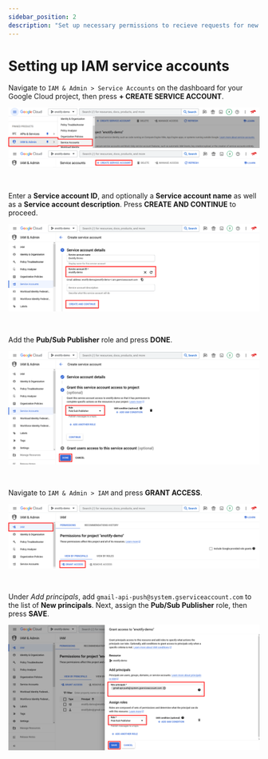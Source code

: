 ```yaml
---
sidebar_position: 2
description: "Set up necessary permissions to recieve requests for new emails"
---
```



# Setting up IAM service accounts

Navigate to `IAM & Admin > Service Accounts` on the dashboard for your Google Cloud project, then press **+ CREATE SERVICE ACCOUNT**.

![img](configuring-iam-images/image.png)
![img](configuring-iam-images/image-1.png)


<br />

Enter a **Service account ID**, and optionally a **Service account name** as well as a **Service account description**. Press **CREATE AND CONTINUE** to proceed.

![img](configuring-iam-images/image-2.png)


<br />

Add the **Pub/Sub Publisher** role and press **DONE**.

![img](configuring-iam-images/image-3.png)


<br />

Navigate to `IAM & Admin > IAM` and press **GRANT ACCESS**.

![img](configuring-iam-images/image-4.png)


<br />

Under *Add principals*, add `gmail-api-push@system.gserviceaccount.com` to the list of **New principals**. Next, assign the **Pub/Sub Publisher** role, then press **SAVE**.

![img](configuring-iam-images/image-5.png)
